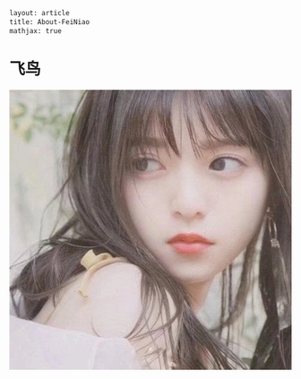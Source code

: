 ```
layout: article
title: About-FeiNiao
mathjax: true
```

#  飞鸟

![image-20230522184854464](2023-05-22-About-FeiNiao.assets/image-20230522184854464.png)